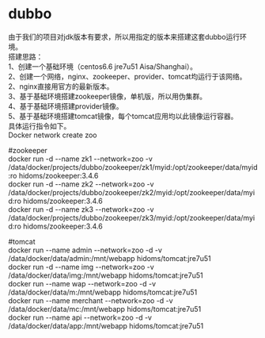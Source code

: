 # dubbo
由于我们的项目对jdk版本有要求，所以用指定的版本来搭建这套dubbo运行环境。<br>
搭建思路：<br>
1、创建一个基础环境（centos6.6 jre7u51 Aisa/Shanghai）。<br>
2、创建一个网络，nginx、zookeeper、provider、tomcat均运行于该网络。<br>
2、nginx直接用官方的最新版本。<br>
3、基于基础环境搭建zookeeper镜像，单机版，所以用伪集群。<br>
4、基于基础环境搭建provider镜像。<br>
5、基于基础环境搭建tomcat镜像，每个tomcat应用均以此镜像运行容器。<br>
具体运行指令如下。<br>
Docker network create zoo<br>

#zookeeper<br>
docker run -d --name zk1 --network=zoo -v /data/docker/projects/dubbo/zookeeper/zk1/myid:/opt/zookeeper/data/myid:ro  hidoms/zookeeper:3.4.6<br>
docker run -d --name zk2 --network=zoo -v /data/docker/projects/dubbo/zookeeper/zk2/myid:/opt/zookeeper/data/myid:ro  hidoms/zookeeper:3.4.6<br>
docker run -d --name zk3 --network=zoo -v /data/docker/projects/dubbo/zookeeper/zk3/myid:/opt/zookeeper/data/myid:ro  hidoms/zookeeper:3.4.6<br>

#tomcat<br>
docker run --name admin --network=zoo -d -v /data/docker/data/admin:/mnt/webapp hidoms/tomcat:jre7u51<br>
docker run -d --name img --network=zoo -v /data/docker/data/img:/mnt/webapp hidoms/tomcat:jre7u51<br>
docker run --name wap --network=zoo -d -v /data/docker/data/m:/mnt/webapp hidoms/tomcat:jre7u51<br>
docker run --name merchant --network=zoo -d -v /data/docker/data/mc:/mnt/webapp hidoms/tomcat:jre7u51<br>
docker run --name api --network=zoo -d -v /data/docker/data/app:/mnt/webapp hidoms/tomcat:jre7u51<br>

